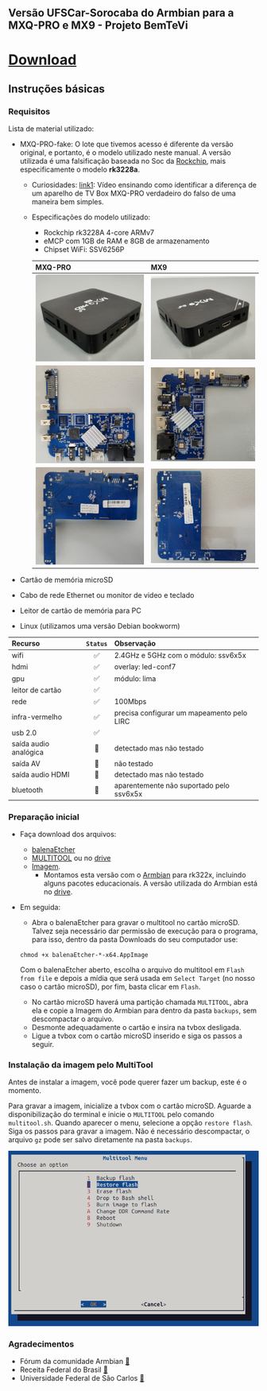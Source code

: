 ## Versão UFSCar-Sorocaba do Armbian para a MXQ-PRO e MX9 - Projeto BemTeVi

# [Download](https://drive.google.com)


## Instruções básicas


### Requisitos

Lista de material utilizado:

* MXQ-PRO-fake: O lote que tivemos acesso é diferente da versão original, e portanto, é o modelo utilizado neste manual. A versão utilizada é uma falsificação baseada no Soc da [Rockchip](http://www.rock-chips.com/), mais especificamente o modelo **rk3228a**.
    * Curiosidades: 
    [link1](https://www.youtube.com/watch?v=mR09TfH5lRk): Vídeo ensinando como identificar a diferença de um aparelho de TV Box MXQ-PRO verdadeiro do falso de uma maneira bem simples.
    
    * Especificações do modelo utilizado:  
        * Rockchip rk3228A 4-core ARMv7
        * eMCP com 1GB de RAM e 8GB de armazenamento
        * Chipset WiFi: SSV6256P
        
        |MXQ-PRO|MX9|
        |---|---|
        |![foto_mxq_fechada.jpg](./files/foto_mxq_fechada.jpg)|![foto_mx9_fechada.jpg](./files/foto_mx9_fechada.jpg)|
        |![foto_mxq_aberta_frente.jpg](./files/foto_mxq_aberta_frente.jpg)|![foto_mx9_aberta_frente.jpg](./files/foto_mx9_aberta_frente.jpg)|
        |![foto_mxq_aberta_verso.jpg](./files/foto_mxq_aberta_verso.jpg)|![foto_mx9_aberta_verso.jpg](./files/foto_mx9_aberta_verso.jpg)|
  
* Cartão de memória microSD
* Cabo de rede Ethernet ou monitor de video e teclado
* Leitor de cartão de memória para PC
* Linux (utilizamos uma versão Debian bookworm)

| Recurso | `Status` | Observação |
| :--- | :---: | :--- |
| wifi | :white_check_mark: | 2.4GHz e 5GHz com o módulo: ssv6x5x |
| hdmi | :white_check_mark: | overlay: led-conf7 |
| gpu | :white_check_mark: | módulo: lima |
| leitor de cartão | :white_check_mark: | |
| rede | :white_check_mark: | 100Mbps |
| infra-vermelho | :white_check_mark: | precisa configurar um mapeamento pelo LIRC |
| usb 2.0 | :white_check_mark: | |
| saída audio analógica | :large_orange_diamond: | detectado mas não testado |
| saída AV | :large_orange_diamond: | não testado |
| saída audio HDMI | :large_orange_diamond: | detectado mas não testado |
| bluetooth | :red_circle: | aparentemente não suportado pelo ssv6x5x | 

### Preparação inicial
* Faça download dos arquivos:
  * [balenaEtcher](https://www.balena.io/etcher#download-etcher)
  * [MULTITOOL](https://users.armbian.com/jock/rk322x/multitool/multitool.img.xz) ou no [drive](https://drive.google.com/file/d/171dTZnzH7SuXP05Jb02D3EdcoAz8H8At/view?usp=sharing)
  * [Imagem](https://drive.google.com/).
    * Montamos esta versão com o [Armbian](https://github.com/armbian/community/) para rk322x, incluindo alguns pacotes educacionais. A versão utilizada do Armbian está no [drive](https://drive.google.com/drive).

* Em seguida:
    * Abra o balenaEtcher para gravar o multitool no cartão microSD. Talvez seja necessário dar permissão de execução para o programa, para isso, dentro da pasta Downloads do seu computador use:
    ```
    chmod +x balenaEtcher-*-x64.AppImage
    ```
    Com o balenaEtcher aberto, escolha o arquivo do multitool em `Flash from file` e depois a mídia que será usada em `Select Target` (no nosso caso o cartão microSD), por fim, basta clicar em `Flash`.
    
    * No cartão microSD haverá uma partição chamada `MULTITOOL`, abra ela e copie a Imagem do Armbian para dentro da pasta `backups`, sem descompactar o arquivo.
    * Desmonte adequadamente o cartão e insira na tvbox desligada.
    * Ligue a tvbox com o cartão microSD inserido e siga os passos a seguir.

### Instalação da imagem pelo MultiTool

Antes de instalar a imagem, você pode querer fazer um backup, este é o momento. 

Para gravar a imagem, inicialize a tvbox com o cartão microSD. Aguarde a disponibilização do terminal e inicie o `MULTITOOL` pelo comando `multitool.sh`. Quando aparecer o menu, selecione a opção `restore flash`. Siga os passos para gravar a imagem. Não é necessário descompactar, o arquivo `gz` pode ser salvo diretamente na pasta `backups`.


![multitool-burn3.png](./files/multitool.png)



### Agradecimentos

* Fórum da comunidade Armbian [:link:](https://forum.armbian.com/topic/12656-csc-armbian-for-rk322x-tv-boxes/)
* Receita Federal do Brasil [:link:](https://www.gov.br/receitafederal/pt-br)
* Universidade Federal de São Carlos [:link:](http://ufscar.br)
 

